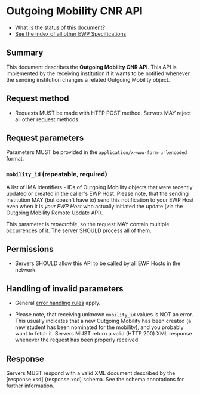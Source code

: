 Outgoing Mobility CNR API
=========================

* [What is the status of this document?][statuses]
* [See the index of all other EWP Specifications][develhub]


Summary
-------

This document describes the **Outgoing Mobility CNR API**. This API is
implemented by the receiving institution if it wants to be notified whenever
the sending institution changes a related Outgoing Mobility object.


Request method
--------------

 * Requests MUST be made with HTTP POST method. Servers MAY reject all other
   request methods.


Request parameters
------------------

Parameters MUST be provided in the `application/x-www-form-urlencoded` format.


### `mobility_id` (repeatable, required)

A list of IMA identifiers - IDs of Outgoing Mobility objects that were recently
updated or created in the caller's EWP Host. Please note, that the sending
institution MAY (but doesn't have to) send this notification to your EWP Host
even when it is *your EWP Host* who actually initiated the update (via the
Outgoing Mobility Remote Update API).

This parameter is *repeatable*, so the request MAY contain multiple occurrences
of it. The server SHOULD process all of them.


Permissions
-----------

* Servers SHOULD allow this API to be called by all EWP Hosts in the network.


Handling of invalid parameters
------------------------------

 * General [error handling rules][error-handling] apply.

 * Please note, that receiving unknown `mobility_id` values is NOT an error.
   This usually indicates that a new Outgoing Mobility has been created (a new
   student has been nominated for the mobility), and you probably want to fetch
   it. Servers MUST return a valid (HTTP 200) XML response whenever the request
   has been properly received.


Response
--------

Servers MUST respond with a valid XML document described by the [response.xsd]
(response.xsd) schema. See the schema annotations for further information.


[develhub]: http://developers.erasmuswithoutpaper.eu/
[statuses]: https://github.com/erasmus-without-paper/ewp-specs-management#statuses
[registry-spec]: https://github.com/erasmus-without-paper/ewp-specs-api-registry
[discovery-api]: https://github.com/erasmus-without-paper/ewp-specs-api-discovery
[echo]: https://github.com/erasmus-without-paper/ewp-specs-api-echo
[error-handling]: https://github.com/erasmus-without-paper/ewp-specs-architecture#error-handling
[institutions-api]: https://github.com/erasmus-without-paper/ewp-specs-api-institutions
[imas-api]: https://github.com/erasmus-without-paper/ewp-specs-api-imas
